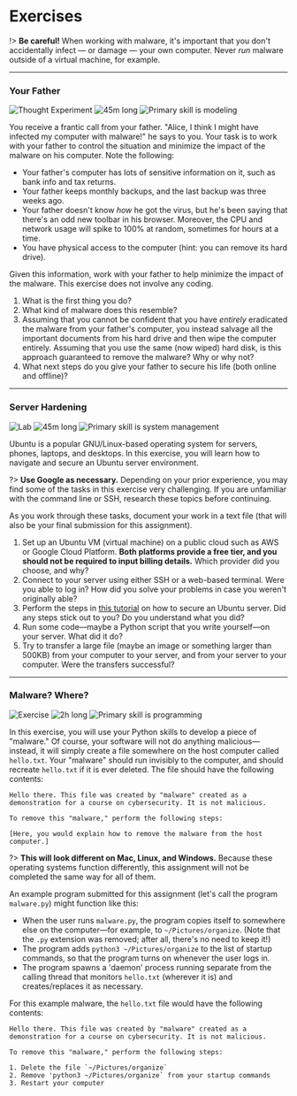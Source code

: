 # Exercises

!> **Be careful!** When working with malware, it's important that you don't accidentally infect &mdash; or damage &mdash; your own computer. Never _run_ malware outside of a virtual machine, for example.

---

### Your Father

![Thought Experiment](https://img.shields.io/badge/Type-Thought%20Experiment-success.svg)
![45m long](https://img.shields.io/badge/Duration-45m-yellow.svg)
![Primary skill is modeling](https://img.shields.io/badge/Primary%20Skill-Following%20the%20Spec-informational.svg)

You receive a frantic call from your father. "Alice, I think I might have infected my computer with malware!" he says to you. Your task is to work with your father to control the situation and minimize the impact of the malware on his computer. Note the following:

* Your father's computer has lots of sensitive information on it, such as bank info and tax returns.
* Your father keeps monthly backups, and the last backup was three weeks ago.
* Your father doesn't know _how_ he got the virus, but he's been saying that there's an odd new toolbar in his browser. Moreover, the CPU and network usage will spike to 100% at random, sometimes for hours at a time.
* You have physical access to the computer (hint: you can remove its hard drive).

Given this information, work with your father to help minimize the impact of the malware. This exercise does not involve any coding.

1. What is the first thing you do?
2. What kind of malware does this resemble?
3. Assuming that you cannot be confident that you have _entirely_ eradicated the malware from your father's computer, you instead salvage all the important documents from his hard drive and then wipe the computer entirely. Assuming that you use the same (now wiped) hard disk, is this approach guaranteed to remove the malware? Why or why not?
4. What next steps do you give your father to secure his life (both online and offline)? 

---

### Server Hardening

![Lab](https://img.shields.io/badge/Type-Lab-success.svg)
![45m long](https://img.shields.io/badge/Duration-45m-yellow.svg)
![Primary skill is system management](https://img.shields.io/badge/Primary%20Skill-System%20Management-informational.svg)

Ubuntu is a popular GNU/Linux-based operating system for servers, phones, laptops, and desktops. In this exercise, you will learn how to navigate and secure an Ubuntu server environment.

?> **Use Google as necessary.** Depending on your prior experience, you may find some of the tasks in this exercise very challenging. If you are unfamiliar with the command line or SSH, research these topics before continuing.

As you work through these tasks, document your work in a text file (that will also be your final submission for this assignment).

1. Set up an Ubuntu VM (virtual machine) on a public cloud such as AWS or Google Cloud Platform. **Both platforms provide a free tier, and you should not be required to input billing details.** Which provider did you choose, and why?
2. Connect to your server using either SSH or a web-based terminal. Were you able to log in? How did you solve your problems in case you weren't originally able?
3. Perform the steps in [this tutorial](https://www.lifewire.com/harden-ubuntu-server-security-4178243) on how to secure an Ubuntu server. Did any steps stick out to you? Do you understand what you did?
4. Run some code&mdash;maybe a Python script that you write yourself&mdash;on your server. What did it do?
5. Try to transfer a large file (maybe an image or something larger than 500KB) from your computer to your server, and from your server to your computer. Were the transfers successful?

---

### Malware? Where?

![Exercise](https://img.shields.io/badge/Type-Exercise-success.svg)
![2h long](https://img.shields.io/badge/Duration-2h-yellow.svg)
![Primary skill is programming](https://img.shields.io/badge/Primary%20Skill-Programming-informational.svg)

In this exercise, you will use your Python skills to develop a piece of "malware." Of course, your software will not do anything malicious&mdash;instead, it will simply create a file somewhere on the host computer called `hello.txt`. Your "malware" should run invisibly to the computer, and should recreate `hello.txt` if it is ever deleted. The file should have the following contents:

```
Hello there. This file was created by "malware" created as a demonstration for a course on cybersecurity. It is not malicious.

To remove this "malware," perform the following steps:

[Here, you would explain how to remove the malware from the host computer.]
```

?> **This will look different on Mac, Linux, and Windows.** Because these operating systems function differently, this assignment will not be completed the same way for all of them.

An example program submitted for this assignment (let's call the program `malware.py`) might function like this:

* When the user runs `malware.py`, the program copies itself to somewhere else on the computer&mdash;for example, to `~/Pictures/organize`. (Note that the `.py` extension was removed; after all, there's no need to keep it!) 
* The program adds `python3 ~/Pictures/organize` to the list of startup commands, so that the program turns on whenever the user logs in.
* The program spawns a 'daemon' process running separate from the calling thread that monitors `hello.txt` (wherever it is) and creates/replaces it as necessary.

For this example malware, the `hello.txt` file would have the following contents:

```
Hello there. This file was created by "malware" created as a demonstration for a course on cybersecurity. It is not malicious.

To remove this "malware," perform the following steps:

1. Delete the file `~/Pictures/organize`
2. Remove 'python3 ~/Pictures/organize` from your startup commands
3. Restart your computer
```